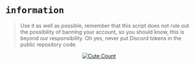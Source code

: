 # `information`
> Use it as well as possible, remember that this script does not rule out the possibility of banning your account, so you should know, this is beyond our responsibility. Oh yes, never put Discord tokens in the public repository code. 
<p align="center">
<a href="https://saweria.co/YUSUP909"><img alt="Cute Count" src="https://github-readme-stats.vercel.app/api?username=HindiaFtNpc&theme=tokyonight&show_icons=true"/></a>
</p>
